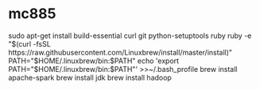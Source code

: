 # mc885
sudo apt-get install build-essential curl git python-setuptools ruby
ruby -e "$(curl -fsSL https://raw.githubusercontent.com/Linuxbrew/install/master/install)"
PATH="$HOME/.linuxbrew/bin:$PATH"
echo 'export PATH="$HOME/.linuxbrew/bin:$PATH"' >>~/.bash_profile
brew install apache-spark
brew install jdk
brew install hadoop
